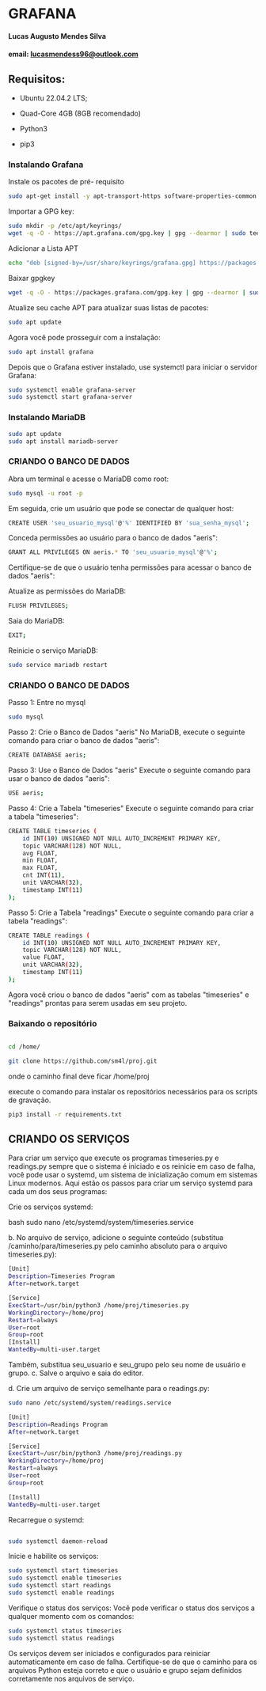 # GRAFANA
#### Lucas Augusto Mendes Silva
#### email: lucasmendess96@outlook.com

## Requisitos: 

- Ubuntu 22.04.2 LTS;
- Quad-Core 4GB (8GB recomendado)

- Python3
- pip3

### Instalando Grafana 

Instale os pacotes de pré- requisito

```bash
sudo apt-get install -y apt-transport-https software-properties-common wget
```
Importar a GPG key:

```bash
sudo mkdir -p /etc/apt/keyrings/
wget -q -O - https://apt.grafana.com/gpg.key | gpg --dearmor | sudo tee /etc/apt/keyrings/graf
```

Adicionar a Lista APT
   ```bash
echo "deb [signed-by=/usr/share/keyrings/grafana.gpg] https://packages.grafana.com/oss/deb stable main" | sudo tee -a /etc/apt/sources.list.d/grafana.list
```
Baixar gpgkey
   ```bash
  wget -q -O - https://packages.grafana.com/gpg.key | gpg --dearmor | sudo tee /usr/share/keyrings/grafana.gpg > /dev/null
```


Atualize seu cache APT para atualizar suas listas de pacotes:
   ```bash
sudo apt update
   ```
Agora você pode prosseguir com a instalação:
   ```bash
sudo apt install grafana
```
Depois que o Grafana estiver instalado, use systemctl para iniciar o servidor Grafana:
   ```bash
sudo systemctl enable grafana-server
sudo systemctl start grafana-server
```

### Instalando MariaDB
   ```bash
sudo apt update
sudo apt install mariadb-server
   ```
### CRIANDO O BANCO DE DADOS
Abra um terminal e acesse o MariaDB como root:

```bash
sudo mysql -u root -p
```
Em seguida, crie um usuário que pode se conectar de qualquer host:

   ```bash
CREATE USER 'seu_usuario_mysql'@'%' IDENTIFIED BY 'sua_senha_mysql';
   ```

Conceda permissões ao usuário para o banco de dados "aeris":
   ```bash
GRANT ALL PRIVILEGES ON aeris.* TO 'seu_usuario_mysql'@'%';
   ```

Certifique-se de que o usuário tenha permissões para acessar o banco de dados "aeris":

Atualize as permissões do MariaDB:
```bash
FLUSH PRIVILEGES;
```
Saia do MariaDB:
```bash
EXIT;
```
Reinicie o serviço MariaDB:
```bash
sudo service mariadb restart
```


### CRIANDO O BANCO DE DADOS
Passo 1: Entre no mysql
```bash 
sudo mysql
```
Passo 2: Crie o Banco de Dados "aeris"
No MariaDB, execute o seguinte comando para criar o banco de dados "aeris":

```bash
CREATE DATABASE aeris;
```
Passo 3: Use o Banco de Dados "aeris"
Execute o seguinte comando para usar o banco de dados "aeris":

```bash
USE aeris;
```
Passo 4: Crie a Tabela "timeseries"
Execute o seguinte comando para criar a tabela "timeseries":

```bash
CREATE TABLE timeseries (
    id INT(10) UNSIGNED NOT NULL AUTO_INCREMENT PRIMARY KEY,
    topic VARCHAR(128) NOT NULL,
    avg FLOAT,
    min FLOAT,
    max FLOAT,
    cnt INT(11),
    unit VARCHAR(32),
    timestamp INT(11)
);
```
Passo 5: Crie a Tabela "readings"
Execute o seguinte comando para criar a tabela "readings":

```bash
CREATE TABLE readings (
    id INT(10) UNSIGNED NOT NULL AUTO_INCREMENT PRIMARY KEY,
    topic VARCHAR(128) NOT NULL,
    value FLOAT,
    unit VARCHAR(32),
    timestamp INT(11)
);
```
Agora você criou o banco de dados "aeris" com as tabelas "timeseries" e "readings" prontas para serem usadas em seu projeto.

### Baixando o repositório
```bash

cd /home/
```

   ```bash
git clone https://github.com/sm4l/proj.git
   ```


onde o caminho final deve ficar  /home/proj


execute o comando para instalar os repositórios necessários para os scripts de gravação.
   ```bash
pip3 install -r requirements.txt 
   ```

## CRIANDO OS SERVIÇOS 

Para criar um serviço que execute os programas timeseries.py e readings.py sempre que o sistema é iniciado e os reinicie em caso de falha, você pode usar o systemd, um sistema de inicialização comum em sistemas Linux modernos. Aqui estão os passos para criar um serviço systemd para cada um dos seus programas:

Crie os serviços systemd:

bash
sudo nano /etc/systemd/system/timeseries.service

b. No arquivo de serviço, adicione o seguinte conteúdo (substitua /caminho/para/timeseries.py pelo caminho absoluto para o arquivo timeseries.py):

```bash
[Unit]
Description=Timeseries Program
After=network.target

[Service]
ExecStart=/usr/bin/python3 /home/proj/timeseries.py
WorkingDirectory=/home/proj
Restart=always
User=root
Group=root
[Install]
WantedBy=multi-user.target

```
Também, substitua seu_usuario e seu_grupo pelo seu nome de usuário e grupo.
c. Salve o arquivo e saia do editor.

d. Crie um arquivo de serviço semelhante para o readings.py:

```bash
sudo nano /etc/systemd/system/readings.service
```
```bash
[Unit]
Description=Readings Program
After=network.target

[Service]
ExecStart=/usr/bin/python3 /home/proj/readings.py
WorkingDirectory=/home/proj
Restart=always
User=root
Group=root

[Install]
WantedBy=multi-user.target
```
Recarregue o systemd:

```bash

sudo systemctl daemon-reload
```
Inicie e habilite os serviços:

```bash
sudo systemctl start timeseries
sudo systemctl enable timeseries
sudo systemctl start readings
sudo systemctl enable readings
```

Verifique o status dos serviços:
Você pode verificar o status dos serviços a qualquer momento com os comandos:

```bash
sudo systemctl status timeseries
sudo systemctl status readings
```

Os serviços devem ser iniciados e configurados para reiniciar automaticamente em caso de falha. Certifique-se de que o caminho para os arquivos Python esteja correto e que o usuário e grupo sejam definidos corretamente nos arquivos de serviço.



